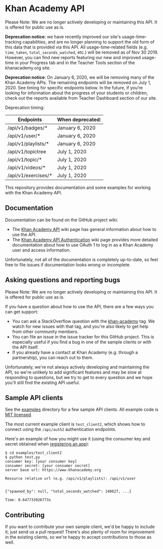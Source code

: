 # Khan Academy API
Please Note: We are no longer actively developing or maintaining this API. It is offered for public use as is.

**Deprecation notice**: we have recently improved our site's usage-time-tracking capabilities, and are no longer planning to support the old form of this data that is provided via this API. All usage-time-related fields (e.g. `time_taken`, `total_seconds_watched`, etc.) will be removed as of Nov 30 2019. However, you can find new reports featuring our new and improved usage-time in your Progress tab and in the Teacher Tools section of the khanacademy.org site.

**Deprecation notice**: On January 6, 2020, we will be removing many of the Khan Academy APIs. The remaining endpoints will be removed on July 1, 2020. See timing for specific endpoints below.
In the future, if you’re looking for information about the progress of your students or children, check out the reports available from Teacher Dashboard section of our site.

Deprecation timing:

| **Endpoints**       | **When deprecated:**  |
|---------------------|-----------------------|
| /api/v1/badges/*    | January 6, 2020       |
| /api/v1/user/*      | January 6, 2020       |
| /api/v1/playlists/* | January 6, 2020       |
| /api/v1/topictree   | July 1, 2020          |
| /api/v1/topic/*     | July 1, 2020          |
| /api/v1/videos/*    | July 1, 2020          |
| /api/v1/exercises/* | July 1, 2020          |

This repository provides documentation and some examples for working with the Khan Academy API.

## Documentation

Documentation can be found on the GitHub project wiki:

* The [Khan Academy API](https://github.com/Khan/khan-api/wiki/Khan-Academy-API) wiki page has general information about how to use the API.
* The [Khan Academy API Authentication](https://github.com/Khan/khan-api/wiki/Khan-Academy-API-Authentication) wiki page provides more detailed documentation about how to use OAuth 1 to log in as a Khan Academy user and access information.

Unfortunately, not all of the documentation is completely up-to-date, so feel free to file issues if documentation looks wrong or incomplete.

## Asking questions and reporting bugs

Please Note: We are no longer actively developing or maintaining this API. It is offered for public use as is.

If you have a question about how to use the API, there are a few ways you can get support:

* You can ask a StackOverflow question with the [khan-academy](https://stackoverflow.com/tags/khan-academy) tag. We watch for new issues with that tag, and you're also likely to get help from other community members.
* You can file an issue in the issue tracker for this GitHub project. This is especially useful if you find a bug in one of the sample clients or with the API itself.
* If you already have a contact at Khan Academy (e.g. through a partnership), you can reach out to them.

Unfortunately, we're not always actively developing and maintaining the API, so we're unlikely to add significant features and may be slow at responding to questions, but we try to get to every question and we hope you'll still find the existing API useful.

## Sample API clients

See the [examples](https://github.com/Khan/khan-api/tree/master/examples) directory for a few sample API clients. All example code is [MIT licensed](http://en.wikipedia.org/wiki/MIT_License).

The most current example client is `test_client2`, which shows how to connect using the `/api/auth2` authentication endpoints.

Here's an example of how you might use it (using the consumer key and secret obtained when [registering an app](https://www.khanacademy.org/api-apps/register)):

```
$ cd examples/test_client2
$ python test.py
consumer key: [your consumer key]
consumer secret: [your consumer secret]
server base url: https://www.khanacademy.org

Resource relative url (e.g. /api/v1/playlists): /api/v1/user


{"spawned_by": null, "total_seconds_watched": 140627, ...}

Time: 0.647733926773s
```

## Contributing

If you want to contribute your own sample client, we'd be happy to include it; just send us a pull request! There's also plenty of room for improvement in the existing clients, so we're happy to accept contributions to those as well.
